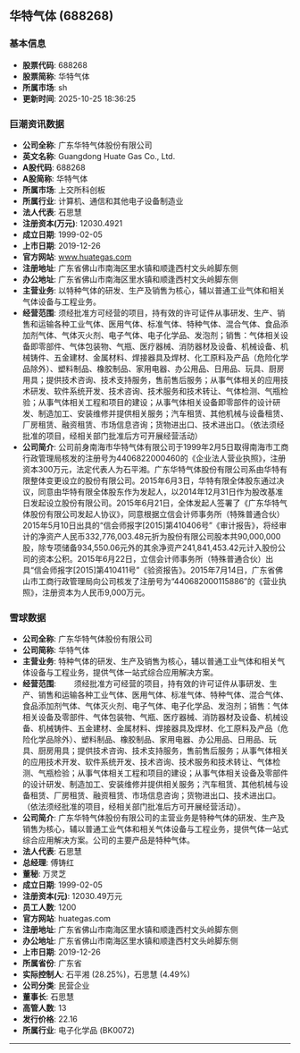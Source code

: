 ## 华特气体 (688268)

### 基本信息

- **股票代码**: 688268
- **股票简称**: 华特气体
- **所属市场**: sh
- **更新时间**: 2025-10-25 18:36:25

### 巨潮资讯数据

- **公司全称**: 广东华特气体股份有限公司
- **英文名称**: Guangdong Huate Gas Co., Ltd.
- **A股代码**: 688268
- **A股简称**: 华特气体
- **所属市场**: 上交所科创板
- **所属行业**: 计算机、通信和其他电子设备制造业
- **法人代表**: 石思慧
- **注册资本(万元)**: 12030.4921
- **成立日期**: 1999-02-05
- **上市日期**: 2019-12-26
- **官方网站**: www.huategas.com
- **注册地址**: 广东省佛山市南海区里水镇和顺逢西村文头岭脚东侧
- **办公地址**: 广东省佛山市南海区里水镇和顺逢西村文头岭脚东侧
- **主营业务**: 以特种气体的研发、生产及销售为核心，辅以普通工业气体和相关气体设备与工程业务。
- **经营范围**: 须经批准方可经营的项目，持有效的许可证件从事研发、生产、销售和运输各种工业气体、医用气体、标准气体、特种气体、混合气体、食品添加剂气体、气体灭火剂、电子气体、电子化学品、发泡剂；销售：气体相关设备即零部件、气体包装物、气瓶、医疗器械、消防器材及设备、机械设备、机械铸件、五金建材、金属材料、焊接器具及焊材、化工原料及产品（危险化学品除外）、塑料制品、橡胶制品、家用电器、办公用品、日用品、玩具、厨房用具；提供技术咨询、技术支持服务，售前售后服务；从事气体相关的应用技术研发、软件系统开发、技术咨询、技术服务和技术转让、气体检测、气瓶检验；从事气体相关工程和项目的建设；从事气体相关设备即零部件的设计研发、制造加工、安装维修并提供相关服务；汽车租赁、其他机械与设备租赁、厂房租赁、融资租赁、市场信息咨询；货物进出口、技术进出口。（依法须经批准的项目，经相关部门批准后方可开展经营活动）
- **公司简介**: 公司前身南海市华特气体有限公司于1999年2月5日取得南海市工商行政管理局核发的注册号为4406822000460的《企业法人营业执照》，注册资本300万元，法定代表人为石平湘。广东华特气体股份有限公司系由华特有限整体变更设立的股份有限公司。2015年6月3日，华特有限全体股东通过决议，同意由华特有限全体股东作为发起人，以2014年12月31日作为股改基准日发起设立股份有限公司。2015年6月21日，全体发起人签署了《广东华特气体股份有限公司发起人协议》，同意根据立信会计师事务所（特殊普通合伙）2015年5月10日出具的“信会师报字[2015]第410406号”《审计报告》，将经审计的净资产人民币332,776,003.48元折为股份有限公司股本共90,000,000股，除专项储备934,550.06元外的其余净资产241,841,453.42元计入股份公司的资本公积。2015年6月22日，立信会计师事务所（特殊普通合伙）出具“信会师报字[2015]第410411号”《验资报告》。2015年7月14日，广东省佛山市工商行政管理局向公司核发了注册号为“440682000115886”的《营业执照》，注册资本为人民币9,000万元。

### 雪球数据

- **公司全称**: 广东华特气体股份有限公司
- **公司简称**: 华特气体
- **主营业务**: 特种气体的研发、生产及销售为核心，辅以普通工业气体和相关气体设备与工程业务，提供气体一站式综合应用解决方案。
- **经营范围**: 　　须经批准方可经营的项目，持有效的许可证件从事研发、生产、销售和运输各种工业气体、医用气体、标准气体、特种气体、混合气体、食品添加剂气体、气体灭火剂、电子气体、电子化学品、发泡剂；销售：气体相关设备及零部件、气体包装物、气瓶、医疗器械、消防器材及设备、机械设备、机械铸件、五金建材、金属材料、焊接器具及焊材、化工原料及产品（危险化学品除外）、塑料制品、橡胶制品、家用电器、办公用品、日用品、玩具、厨房用具；提供技术咨询、技术支持服务，售前售后服务；从事气体相关的应用技术开发、软件系统开发、技术咨询、技术服务和技术转让、气体检测、气瓶检验；从事气体相关工程和项目的建设；从事气体相关设备及零部件的设计研发、制造加工、安装维修并提供相关服务；汽车租赁、其他机械与设备租赁、厂房租赁、融资租赁、市场信息咨询；货物进出口、技术进出口。（依法须经批准的项目，经相关部门批准后方可开展经营活动）。
- **公司简介**: 广东华特气体股份有限公司的主营业务是特种气体的研发、生产及销售为核心，辅以普通工业气体和相关气体设备与工程业务，提供气体一站式综合应用解决方案。公司的主要产品是特种气体。
- **法人代表**: 石思慧
- **总经理**: 傅铸红
- **董秘**: 万灵芝
- **成立日期**: 1999-02-05
- **注册资本(元)**: 12030.49万元
- **员工人数**: 1200
- **官方网站**: huategas.com
- **注册地址**: 广东省佛山市南海区里水镇和顺逢西村文头岭脚东侧
- **办公地址**: 广东省佛山市南海区里水镇和顺逢西村文头岭脚东侧
- **上市日期**: 2019-12-26
- **所属省份**: 广东省
- **实际控制人**: 石平湘 (28.25%)，石思慧 (4.49%)
- **公司分类**: 民营企业
- **董事长**: 石思慧
- **高管人数**: 13
- **发行价格**: 22.16
- **所属行业**: 电子化学品 (BK0072)

---